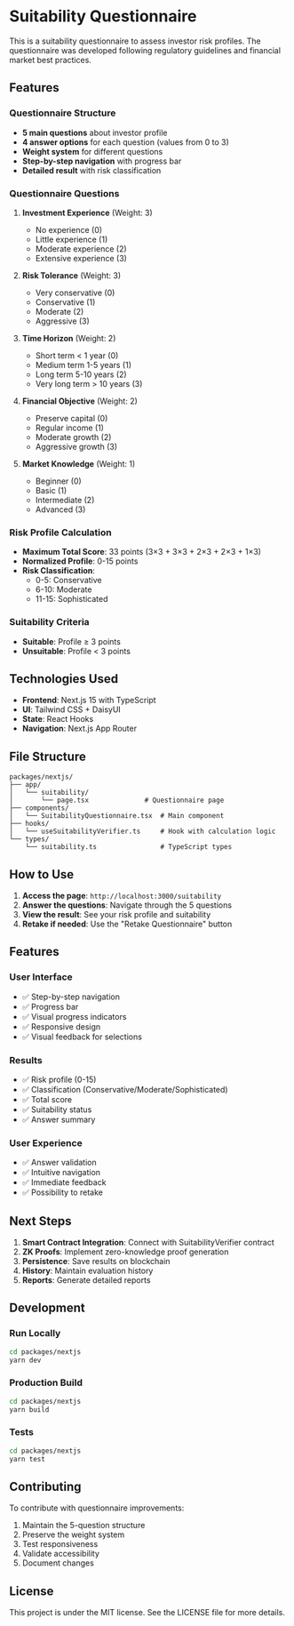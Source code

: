 # Suitability Questionnaire

This is a suitability questionnaire to assess investor risk profiles. The questionnaire was developed following regulatory guidelines and financial market best practices.

## Features

### Questionnaire Structure
- **5 main questions** about investor profile
- **4 answer options** for each question (values from 0 to 3)
- **Weight system** for different questions
- **Step-by-step navigation** with progress bar
- **Detailed result** with risk classification

### Questionnaire Questions

1. **Investment Experience** (Weight: 3)
   - No experience (0)
   - Little experience (1)
   - Moderate experience (2)
   - Extensive experience (3)

2. **Risk Tolerance** (Weight: 3)
   - Very conservative (0)
   - Conservative (1)
   - Moderate (2)
   - Aggressive (3)

3. **Time Horizon** (Weight: 2)
   - Short term < 1 year (0)
   - Medium term 1-5 years (1)
   - Long term 5-10 years (2)
   - Very long term > 10 years (3)

4. **Financial Objective** (Weight: 2)
   - Preserve capital (0)
   - Regular income (1)
   - Moderate growth (2)
   - Aggressive growth (3)

5. **Market Knowledge** (Weight: 1)
   - Beginner (0)
   - Basic (1)
   - Intermediate (2)
   - Advanced (3)

### Risk Profile Calculation

- **Maximum Total Score**: 33 points (3×3 + 3×3 + 2×3 + 2×3 + 1×3)
- **Normalized Profile**: 0-15 points
- **Risk Classification**:
  - 0-5: Conservative
  - 6-10: Moderate
  - 11-15: Sophisticated

### Suitability Criteria

- **Suitable**: Profile ≥ 3 points
- **Unsuitable**: Profile < 3 points

## Technologies Used

- **Frontend**: Next.js 15 with TypeScript
- **UI**: Tailwind CSS + DaisyUI
- **State**: React Hooks
- **Navigation**: Next.js App Router

## File Structure

```
packages/nextjs/
├── app/
│   └── suitability/
│       └── page.tsx              # Questionnaire page
├── components/
│   └── SuitabilityQuestionnaire.tsx  # Main component
├── hooks/
│   └── useSuitabilityVerifier.ts     # Hook with calculation logic
└── types/
    └── suitability.ts                # TypeScript types
```

## How to Use

1. **Access the page**: `http://localhost:3000/suitability`
2. **Answer the questions**: Navigate through the 5 questions
3. **View the result**: See your risk profile and suitability
4. **Retake if needed**: Use the "Retake Questionnaire" button

## Features

### User Interface
- ✅ Step-by-step navigation
- ✅ Progress bar
- ✅ Visual progress indicators
- ✅ Responsive design
- ✅ Visual feedback for selections

### Results
- ✅ Risk profile (0-15)
- ✅ Classification (Conservative/Moderate/Sophisticated)
- ✅ Total score
- ✅ Suitability status
- ✅ Answer summary

### User Experience
- ✅ Answer validation
- ✅ Intuitive navigation
- ✅ Immediate feedback
- ✅ Possibility to retake

## Next Steps

1. **Smart Contract Integration**: Connect with SuitabilityVerifier contract
2. **ZK Proofs**: Implement zero-knowledge proof generation
3. **Persistence**: Save results on blockchain
4. **History**: Maintain evaluation history
5. **Reports**: Generate detailed reports

## Development

### Run Locally
```bash
cd packages/nextjs
yarn dev
```

### Production Build
```bash
cd packages/nextjs
yarn build
```

### Tests
```bash
cd packages/nextjs
yarn test
```

## Contributing

To contribute with questionnaire improvements:

1. Maintain the 5-question structure
2. Preserve the weight system
3. Test responsiveness
4. Validate accessibility
5. Document changes

## License

This project is under the MIT license. See the LICENSE file for more details.